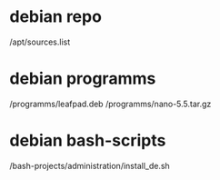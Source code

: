 # debian repo
/apt/sources.list

# debian programms
/programms/leafpad.deb
/programms/nano-5.5.tar.gz

# debian bash-scripts
/bash-projects/administration/install_de.sh
